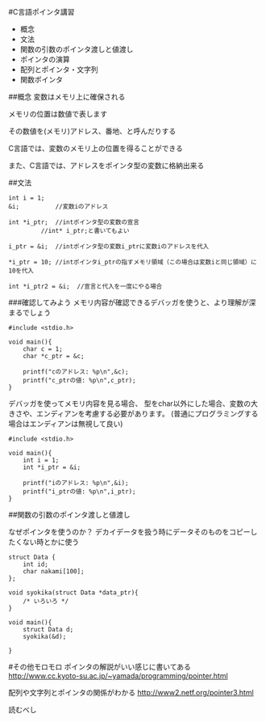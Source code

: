#C言語ポインタ講習

- 概念
- 文法
- 関数の引数のポインタ渡しと値渡し
- ポインタの演算
- 配列とポインタ・文字列
- 関数ポインタ

##概念
変数はメモリ上に確保される

メモリの位置は数値で表します

その数値を(メモリ)アドレス、番地、と呼んだりする

C言語では、変数のメモリ上の位置を得ることができる

また、C言語では、アドレスをポインタ型の変数に格納出来る  

##文法

    int i = 1;
    &i;          //変数iのアドレス

    int *i_ptr;  //intポインタ型の変数の宣言
    		 //int* i_ptr;と書いてもよい

    i_ptr = &i;  //intポインタ型の変数i_ptrに変数iのアドレスを代入

    *i_ptr = 10; //intポインタi_ptrの指すメモリ領域（この場合は変数iと同じ領域）に10を代入

    int *i_ptr2 = &i;  //宣言と代入を一度にやる場合

###確認してみよう
メモリ内容が確認できるデバッガを使うと、より理解が深まるでしょう

    #include <stdio.h>

    void main(){
        char c = 1;
        char *c_ptr = &c;

        printf("cのアドレス: %p\n",&c);
        printf("c_ptrの値: %p\n",c_ptr);
    }

デバッガを使ってメモリ内容を見る場合、
型をchar以外にした場合、変数の大きさや、エンディアンを考慮する必要があります。
(普通にプログラミングする場合はエンディアンは無視して良い)

    #include <stdio.h>

    void main(){
        int i = 1;
        int *i_ptr = &i;

        printf("iのアドレス: %p\n",&i);
        printf("i_ptrの値: %p\n",i_ptr);
    }


##関数の引数のポインタ渡しと値渡し

なぜポインタを使うのか？
デカイデータを扱う時にデータそのものをコピーしたくない時とかに使う

    struct Data {
        int id;
        char nakami[100];
    };

    void syokika(struct Data *data_ptr){
        /* いろいろ */
    }

    void main(){
        struct Data d;
        syokika(&d);
        
    }

#その他モロモロ
ポインタの解説がいい感じに書いてある http://www.cc.kyoto-su.ac.jp/~yamada/programming/pointer.html

配列や文字列とポインタの関係がわかる http://www2.netf.org/pointer3.html

読むべし
